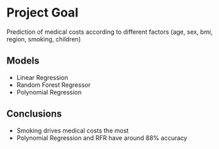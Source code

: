 # Project Goal
Prediction of medical costs according to different factors (age, sex, bmi, region, smoking, children)

## Models
* Linear Regression
* Random Forest Regressor
* Polynomial Regression

## Conclusions
* Smoking drives medical costs the most
* Polynomial Regression and RFR have around 88% accuracy
